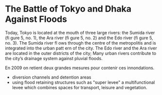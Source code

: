 # The Battle of Tokyo and Dhaka Against Floods
Today, Tokyo is located at the mouth of three large rivers: the Sumida river (fi gure 5, no. 1), the Ara river (fi gure 5, no. 2) and the Edo river (fi gure 5, no. 3). The Sumida river fl ows through the centre of the metropolitis and is integrated into the urban patt ern of the city. The Edo river and the Ara river are located in the outer districts of the city; Many urban rivers contribute to the city’s drainage system against pluvial floods.

En 2009 on retient deux grandes mesures pour contenir ces innondations. 
- diversion channels and detention areas 
- using flood retaining structures such as "super levee" a multifunctional levee which combines spaces for transport, leisure and vegetation.  